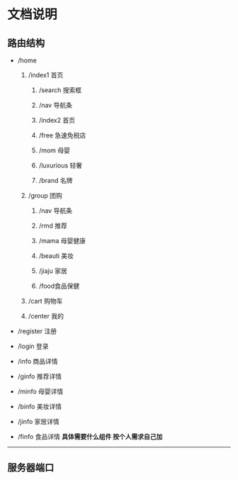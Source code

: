 # 文档说明

## 路由结构

* /home
    1. /index1 首页
    
        1. /search 搜索框
        
        2. /nav 导航条
        
        3. /index2 首页
        
        4. /free 急速免税店
        
        5. /mom 母婴
        
        6. /luxurious 轻奢
        
        7. /brand 名牌
        
    2. /group 团购
        
        1. /nav 导航条
        
        2. /rmd 推荐
        
        3. /mama 母婴健康
        
        4. /beauti 美妆
        
        5. /jiaju 家居
        
        6. /food食品保健
        
    3. /cart 购物车
    
    4. /center 我的
    
* /register 注册

* /login 登录

* /info 商品详情

* /ginfo 推荐详情

* /minfo 母婴详情

* /binfo 美妆详情

* /jinfo 家居详情

* /finfo 食品详情
**具体需要什么组件 按个人需求自己加**
___

## 服务器端口


